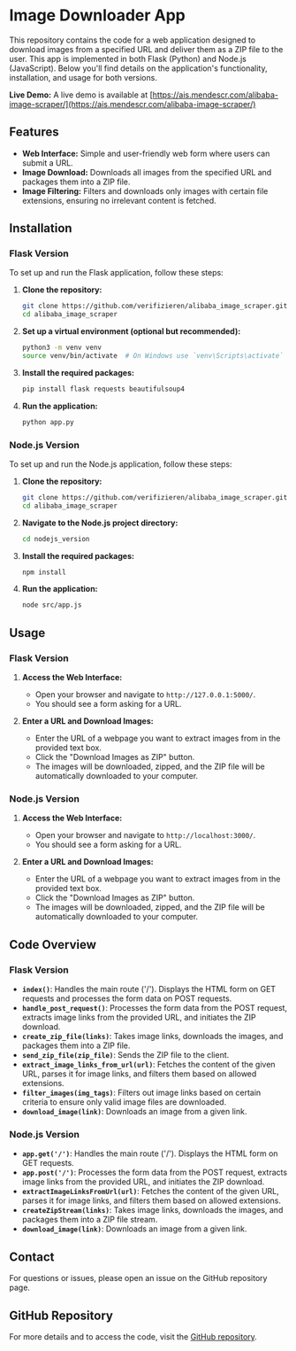 # Image Downloader App

This repository contains the code for a web application designed to download images from a specified URL and deliver them as a ZIP file to the user. This app is implemented in both Flask (Python) and Node.js (JavaScript). Below you'll find details on the application's functionality, installation, and usage for both versions.

**Live Demo:** A live demo is available at [https://ais.mendescr.com/alibaba-image-scraper/](https://ais.mendescr.com/alibaba-image-scraper/)

## Features

- **Web Interface:** Simple and user-friendly web form where users can submit a URL.
- **Image Download:** Downloads all images from the specified URL and packages them into a ZIP file.
- **Image Filtering:** Filters and downloads only images with certain file extensions, ensuring no irrelevant content is fetched.

## Installation

### Flask Version

To set up and run the Flask application, follow these steps:

1. **Clone the repository:**
   ```bash
   git clone https://github.com/verifizieren/alibaba_image_scraper.git
   cd alibaba_image_scraper
   ```

2. **Set up a virtual environment (optional but recommended):**
   ```bash
   python3 -m venv venv
   source venv/bin/activate  # On Windows use `venv\Scripts\activate`
   ```

3. **Install the required packages:**
   ```bash
   pip install flask requests beautifulsoup4
   ```

4. **Run the application:**
   ```bash
   python app.py
   ```

### Node.js Version

To set up and run the Node.js application, follow these steps:

1. **Clone the repository:**
   ```bash
   git clone https://github.com/verifizieren/alibaba_image_scraper.git
   cd alibaba_image_scraper
   ```

2. **Navigate to the Node.js project directory:**
   ```bash
   cd nodejs_version
   ```

3. **Install the required packages:**
   ```bash
   npm install
   ```

4. **Run the application:**
   ```bash
   node src/app.js
   ```

## Usage

### Flask Version

1. **Access the Web Interface:**
   - Open your browser and navigate to `http://127.0.0.1:5000/`.
   - You should see a form asking for a URL.

2. **Enter a URL and Download Images:**
   - Enter the URL of a webpage you want to extract images from in the provided text box.
   - Click the "Download Images as ZIP" button.
   - The images will be downloaded, zipped, and the ZIP file will be automatically downloaded to your computer.

### Node.js Version

1. **Access the Web Interface:**
   - Open your browser and navigate to `http://localhost:3000/`.
   - You should see a form asking for a URL.

2. **Enter a URL and Download Images:**
   - Enter the URL of a webpage you want to extract images from in the provided text box.
   - Click the "Download Images as ZIP" button.
   - The images will be downloaded, zipped, and the ZIP file will be automatically downloaded to your computer.

## Code Overview

### Flask Version

- **`index()`**: Handles the main route ('/'). Displays the HTML form on GET requests and processes the form data on POST requests.
- **`handle_post_request()`**: Processes the form data from the POST request, extracts image links from the provided URL, and initiates the ZIP download.
- **`create_zip_file(links)`**: Takes image links, downloads the images, and packages them into a ZIP file.
- **`send_zip_file(zip_file)`**: Sends the ZIP file to the client.
- **`extract_image_links_from_url(url)`**: Fetches the content of the given URL, parses it for image links, and filters them based on allowed extensions.
- **`filter_images(img_tags)`**: Filters out image links based on certain criteria to ensure only valid image files are downloaded.
- **`download_image(link)`**: Downloads an image from a given link.

### Node.js Version

- **`app.get('/')`**: Handles the main route ('/'). Displays the HTML form on GET requests.
- **`app.post('/')`**: Processes the form data from the POST request, extracts image links from the provided URL, and initiates the ZIP download.
- **`extractImageLinksFromUrl(url)`**: Fetches the content of the given URL, parses it for image links, and filters them based on allowed extensions.
- **`createZipStream(links)`**: Takes image links, downloads the images, and packages them into a ZIP file stream.
- **`download_image(link)`**: Downloads an image from a given link.

## Contact

For questions or issues, please open an issue on the GitHub repository page.

## GitHub Repository

For more details and to access the code, visit the [GitHub repository](https://github.com/verifizieren/alibaba_image_scraper).
